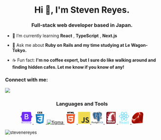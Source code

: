 <h1 align="center">Hi 👋, I'm Steven Reyes.</h1>
<h3 align="center">Full-stack web developer based in Japan.</h3>

- 🌱 I’m currently learning **React** , **TypeScript** , **Next.js**

- 💬 Ask me about **Ruby on Rails and my time studying at Le Wagon-Tokyo.**

- ☕ Fun fact: **I'm no coffee expert, but I sure do like walking around and finding hidden cafes. Let me know if you know of any!**

<h3 align="left">Connect with me:</h3>

<a href="https://linkedin.com/in/steven-e-reyes" target="_blank" >
  <img src="https://img.shields.io/badge/LinkedIn-0077B5?style=for-the-badge&logo=linkedin&logoColor=white">
</a>

<h3 align="center">Languages and Tools</h3>
<p align="center"> <a href="https://getbootstrap.com" target="_blank" rel="noreferrer"> <img src="https://raw.githubusercontent.com/devicons/devicon/master/icons/bootstrap/bootstrap-plain-wordmark.svg" alt="bootstrap" width="40" height="40"/> </a> <a href="https://www.w3schools.com/css/" target="_blank" rel="noreferrer"> <img src="https://raw.githubusercontent.com/devicons/devicon/master/icons/css3/css3-original-wordmark.svg" alt="css3" width="40" height="40"/> </a> <a href="https://www.figma.com/" target="_blank" rel="noreferrer"> <img src="https://www.vectorlogo.zone/logos/figma/figma-icon.svg" alt="figma" width="40" height="40"/> </a> <a href="https://www.w3.org/html/" target="_blank" rel="noreferrer"> <img src="https://raw.githubusercontent.com/devicons/devicon/master/icons/html5/html5-original-wordmark.svg" alt="html5" width="40" height="40"/> </a> <a href="https://developer.mozilla.org/en-US/docs/Web/JavaScript" target="_blank" rel="noreferrer"> <img src="https://raw.githubusercontent.com/devicons/devicon/master/icons/javascript/javascript-original.svg" alt="javascript" width="40" height="40"/> </a> <a href="https://www.postgresql.org" target="_blank" rel="noreferrer"> <img src="https://raw.githubusercontent.com/devicons/devicon/master/icons/postgresql/postgresql-original-wordmark.svg" alt="postgresql" width="40" height="40"/> </a> <a href="https://rubyonrails.org" target="_blank" rel="noreferrer"> <img src="https://raw.githubusercontent.com/devicons/devicon/master/icons/rails/rails-original-wordmark.svg" alt="rails" width="40" height="40"/> </a> <a href="https://reactjs.org/" target="_blank" rel="noreferrer"> <img src="https://raw.githubusercontent.com/devicons/devicon/master/icons/react/react-original-wordmark.svg" alt="react" width="40" height="40"/> </a> <a href="https://www.ruby-lang.org/en/" target="_blank" rel="noreferrer"> <img src="https://raw.githubusercontent.com/devicons/devicon/master/icons/ruby/ruby-original.svg" alt="ruby" width="40" height="40"/> </a> </p>

<p><img align="center" src="https://github-readme-stats.vercel.app/api/top-langs?username=StevenEReyes&show_icons=true&locale=en&layout=compact" alt="stevenereyes" /></p>

[LinkedIn Badge]: https://img.shields.io/badge/LinkedIn-0077B5?style=for-the-badge&logo=linkedin&logoColor=white
[LinkedIn-url]: https://linkedin.com/in/steven-e-reyes
